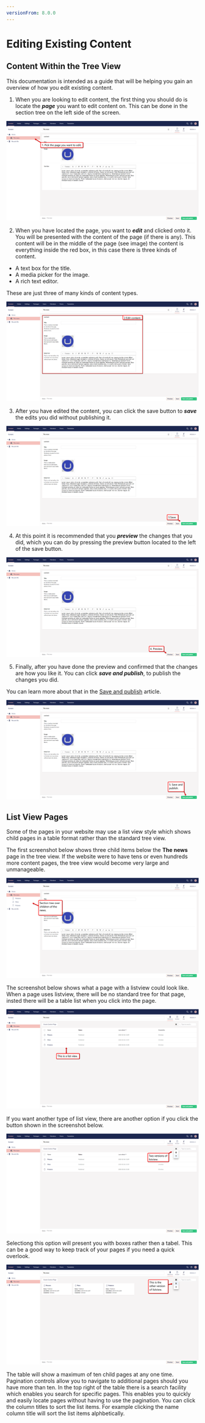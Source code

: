 ```yaml
---
versionFrom: 8.0.0
---
```


# Editing Existing Content

## Content Within the Tree View

This documentation is intended as a guide that will be helping you gain an overview of how you edit existing content.

1.	When you are looking to edit content, the first thing you should do is locate the ***page*** you want to edit content on. This can be done in the section tree on the left side of the screen.

![Pick the page you want to edit in the section tree.](images/Pick-page.png)

2.	When you have located the page, you want to ***edit*** and clicked onto it.
You will be presented with the content of the page (if there is any). 
This content will be in the middle of the page (see image) the content is everything inside the red box, in this case there is three kinds of content.
- A text box for the title.
- A media picker for the image.
- A rich text editor.

These are just three of many kinds of content types.

![This shows the content on the middle of the page.](images/Edit-content.png)

3.	After you have edited the content, you can click the save button to ***save*** the edits you did without publishing it.

![This shows the save button in the buttom left of the screen.](images/Save.png)

4.	At this point it is recommended that you ***preview*** the changes that you did, which you can do by pressing the preview button located to the left of the save button.

![This shows the preview button next to the save button.](images/Preview.png)

5.	Finally, after you have done the preview and confirmed that the changes are how you like it.
You can click ***save and publish***, to publish the changes you did.

You can learn more about that in the [Save and publish](../Creating-Saving-and-Publishing-Content) article.

![This shows the save and publish button.](images/Save-publish.png)


## List View Pages

Some of the pages in your website may use a list view style which shows child pages in a table format rather than the standard tree view.

The first screenshot below shows three child items below the **The news** page in the tree view. If the website were to have tens or even hundreds more content pages, the tree view would become very large and unmanageable.

![Shows the standard tree view.](images/Non-listview.png)

The screenshot below shows what a page with a listview could look like.
When a page uses listview, there will be no standard tree for that page, insted there will be a table list when you click into the page.

![Shows the regular listview.](images/List-view.png)

If you want another type of list view, there are another option if you click the button shown in the screenshot below.

![Shows the options for listview.](images/Options-for-listview.png)

Selectiong this option will present you with boxes rather then a tabel.
This can be a good way to keep track of your pages if you need a quick overlook.

![Shows the other option for listview.](images/Other-version-of-listview.png)


The table will show a maximum of ten child pages at any one time. Pagination controls allow you to navigate to additional pages should you have more than ten. In the top right of the table there is a search facility which enables you search for specific pages. This enables you to quickly and easily locate pages without having to use the pagination. You can click the column titles to sort the list items. For example clicking the name column title will sort the list items alphbetically.
